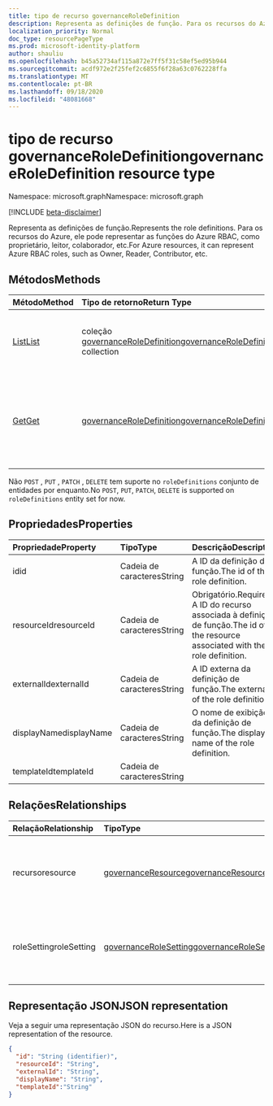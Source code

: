 ```yaml
---
title: tipo de recurso governanceRoleDefinition
description: Representa as definições de função. Para os recursos do Azure, ele pode representar as funções do Azure RBAC, como proprietário, leitor, colaborador, etc.
localization_priority: Normal
doc_type: resourcePageType
ms.prod: microsoft-identity-platform
author: shauliu
ms.openlocfilehash: b45a52734af115a872e7ff5f31c58ef5ed95b944
ms.sourcegitcommit: acdf972e2f25fef2c6855f6f28a63c0762228ffa
ms.translationtype: MT
ms.contentlocale: pt-BR
ms.lasthandoff: 09/18/2020
ms.locfileid: "48081668"
---
```

# <a name="governanceroledefinition-resource-type"></a><span data-ttu-id="bd48b-104">tipo de recurso governanceRoleDefinition</span><span class="sxs-lookup"><span data-stu-id="bd48b-104">governanceRoleDefinition resource type</span></span>

<span data-ttu-id="bd48b-105">Namespace: microsoft.graph</span><span class="sxs-lookup"><span data-stu-id="bd48b-105">Namespace: microsoft.graph</span></span>

[!INCLUDE [beta-disclaimer](../../includes/beta-disclaimer.md)]


<span data-ttu-id="bd48b-106">Representa as definições de função.</span><span class="sxs-lookup"><span data-stu-id="bd48b-106">Represents the role definitions.</span></span> <span data-ttu-id="bd48b-107">Para os recursos do Azure, ele pode representar as funções do Azure RBAC, como proprietário, leitor, colaborador, etc.</span><span class="sxs-lookup"><span data-stu-id="bd48b-107">For Azure resources, it can represent Azure RBAC roles, such as Owner, Reader, Contributor, etc.</span></span>


## <a name="methods"></a><span data-ttu-id="bd48b-108">Métodos</span><span class="sxs-lookup"><span data-stu-id="bd48b-108">Methods</span></span>

| <span data-ttu-id="bd48b-109">Método</span><span class="sxs-lookup"><span data-stu-id="bd48b-109">Method</span></span>          | <span data-ttu-id="bd48b-110">Tipo de retorno</span><span class="sxs-lookup"><span data-stu-id="bd48b-110">Return Type</span></span> |<span data-ttu-id="bd48b-111">Descrição</span><span class="sxs-lookup"><span data-stu-id="bd48b-111">Description</span></span>|
|:---------------|:--------|:--------|
|[<span data-ttu-id="bd48b-112">List</span><span class="sxs-lookup"><span data-stu-id="bd48b-112">List</span></span>](../api/governanceroledefinition-list.md) | <span data-ttu-id="bd48b-113">coleção [governanceRoleDefinition](../resources/governanceroledefinition.md)</span><span class="sxs-lookup"><span data-stu-id="bd48b-113">[governanceRoleDefinition](../resources/governanceroledefinition.md) collection</span></span> |<span data-ttu-id="bd48b-114">Lista uma coleção de definições de função em um recurso.</span><span class="sxs-lookup"><span data-stu-id="bd48b-114">List a collection of role definitions on a resource.</span></span>|
|[<span data-ttu-id="bd48b-115">Get</span><span class="sxs-lookup"><span data-stu-id="bd48b-115">Get</span></span>](../api/governanceroledefinition-get.md) | [<span data-ttu-id="bd48b-116">governanceRoleDefinition</span><span class="sxs-lookup"><span data-stu-id="bd48b-116">governanceRoleDefinition</span></span>](../resources/governanceroledefinition.md) |<span data-ttu-id="bd48b-117">Ler propriedades e relações de uma entidade de definição de função especificado por ID.</span><span class="sxs-lookup"><span data-stu-id="bd48b-117">Read properties and relationships of a role definition entity specified by id.</span></span>|

<span data-ttu-id="bd48b-118">Não `POST` , `PUT` , `PATCH` , `DELETE` tem suporte no `roleDefinitions` conjunto de entidades por enquanto.</span><span class="sxs-lookup"><span data-stu-id="bd48b-118">No `POST`, `PUT`, `PATCH`, `DELETE` is supported on `roleDefinitions` entity set for now.</span></span>

## <a name="properties"></a><span data-ttu-id="bd48b-119">Propriedades</span><span class="sxs-lookup"><span data-stu-id="bd48b-119">Properties</span></span>
| <span data-ttu-id="bd48b-120">Propriedade</span><span class="sxs-lookup"><span data-stu-id="bd48b-120">Property</span></span>    | <span data-ttu-id="bd48b-121">Tipo</span><span class="sxs-lookup"><span data-stu-id="bd48b-121">Type</span></span>   | <span data-ttu-id="bd48b-122">Descrição</span><span class="sxs-lookup"><span data-stu-id="bd48b-122">Description</span></span>                                                           |
|:------------|:-------|:----------------------------------------------------------------------|
| <span data-ttu-id="bd48b-123">id</span><span class="sxs-lookup"><span data-stu-id="bd48b-123">id</span></span>          | <span data-ttu-id="bd48b-124">Cadeia de caracteres</span><span class="sxs-lookup"><span data-stu-id="bd48b-124">String</span></span> | <span data-ttu-id="bd48b-125">A ID da definição de função.</span><span class="sxs-lookup"><span data-stu-id="bd48b-125">The id of the role definition.</span></span>                                        |
| <span data-ttu-id="bd48b-126">resourceId</span><span class="sxs-lookup"><span data-stu-id="bd48b-126">resourceId</span></span>  | <span data-ttu-id="bd48b-127">Cadeia de caracteres</span><span class="sxs-lookup"><span data-stu-id="bd48b-127">String</span></span> | <span data-ttu-id="bd48b-128">Obrigatório.</span><span class="sxs-lookup"><span data-stu-id="bd48b-128">Required.</span></span> <span data-ttu-id="bd48b-129">A ID do recurso associada à definição de função.</span><span class="sxs-lookup"><span data-stu-id="bd48b-129">The id of the resource associated with the role definition.</span></span> |
| <span data-ttu-id="bd48b-130">externalId</span><span class="sxs-lookup"><span data-stu-id="bd48b-130">externalId</span></span>  | <span data-ttu-id="bd48b-131">Cadeia de caracteres</span><span class="sxs-lookup"><span data-stu-id="bd48b-131">String</span></span> | <span data-ttu-id="bd48b-132">A ID externa da definição de função.</span><span class="sxs-lookup"><span data-stu-id="bd48b-132">The external id of the role definition.</span></span>                               |
| <span data-ttu-id="bd48b-133">displayName</span><span class="sxs-lookup"><span data-stu-id="bd48b-133">displayName</span></span> | <span data-ttu-id="bd48b-134">Cadeia de caracteres</span><span class="sxs-lookup"><span data-stu-id="bd48b-134">String</span></span> | <span data-ttu-id="bd48b-135">O nome de exibição da definição de função.</span><span class="sxs-lookup"><span data-stu-id="bd48b-135">The display name of the role definition.</span></span>                              |
| <span data-ttu-id="bd48b-136">templateId</span><span class="sxs-lookup"><span data-stu-id="bd48b-136">templateId</span></span>  | <span data-ttu-id="bd48b-137">Cadeia de caracteres</span><span class="sxs-lookup"><span data-stu-id="bd48b-137">String</span></span> |                                                                       |

## <a name="relationships"></a><span data-ttu-id="bd48b-138">Relações</span><span class="sxs-lookup"><span data-stu-id="bd48b-138">Relationships</span></span>
| <span data-ttu-id="bd48b-139">Relação</span><span class="sxs-lookup"><span data-stu-id="bd48b-139">Relationship</span></span> | <span data-ttu-id="bd48b-140">Tipo</span><span class="sxs-lookup"><span data-stu-id="bd48b-140">Type</span></span>   |<span data-ttu-id="bd48b-141">Descrição</span><span class="sxs-lookup"><span data-stu-id="bd48b-141">Description</span></span>|
|:---------------|:--------|:----------|
|<span data-ttu-id="bd48b-142">recurso</span><span class="sxs-lookup"><span data-stu-id="bd48b-142">resource</span></span>|[<span data-ttu-id="bd48b-143">governanceResource</span><span class="sxs-lookup"><span data-stu-id="bd48b-143">governanceResource</span></span>](../resources/governanceresource.md)|<span data-ttu-id="bd48b-144">Somente leitura.</span><span class="sxs-lookup"><span data-stu-id="bd48b-144">Read-only.</span></span> <span data-ttu-id="bd48b-145">O recurso associado para a definição de função.</span><span class="sxs-lookup"><span data-stu-id="bd48b-145">The associated resource for the role definition.</span></span>|
|<span data-ttu-id="bd48b-146">roleSetting</span><span class="sxs-lookup"><span data-stu-id="bd48b-146">roleSetting</span></span>|[<span data-ttu-id="bd48b-147">governanceRoleSetting</span><span class="sxs-lookup"><span data-stu-id="bd48b-147">governanceRoleSetting</span></span>](../resources/governancerolesetting.md)|<span data-ttu-id="bd48b-148">A configuração de função associada para a definição de função.</span><span class="sxs-lookup"><span data-stu-id="bd48b-148">The associated role setting for the role definition.</span></span>|

## <a name="json-representation"></a><span data-ttu-id="bd48b-149">Representação JSON</span><span class="sxs-lookup"><span data-stu-id="bd48b-149">JSON representation</span></span>

<span data-ttu-id="bd48b-150">Veja a seguir uma representação JSON do recurso.</span><span class="sxs-lookup"><span data-stu-id="bd48b-150">Here is a JSON representation of the resource.</span></span>

<!-- {
  "blockType": "resource",
  "keyProperty": "id",
  "optionalProperties": [

  ],
  "@odata.type": "microsoft.graph.governanceRoleDefinition"
}-->

```json
{
  "id": "String (identifier)",
  "resourceId": "String",
  "externalId": "String",
  "displayName": "String",
  "templateId":"String"
}

```

<!-- uuid: 8fcb5dbc-d5aa-4681-8e31-b001d5168d79
2015-10-25 14:57:30 UTC -->
<!--
{
  "type": "#page.annotation",
  "description": "governanceRoleDefinition",
  "keywords": "",
  "section": "documentation",
  "tocPath": "",
  "suppressions": []
}
-->


